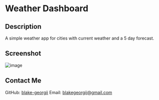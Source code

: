# Weather Dashboard

## Description
A simple weather app for cities with current weather and a 5 day forecast.

## Screenshot
![image](https://user-images.githubusercontent.com/92621993/157854198-a3c818fc-3e00-4869-afa1-945e32c722ce.png)

## Contact Me
GitHub: [blake-georgii](https://github.com/blake-georgii)
Email: [blakegeorgii@gmail.com](mailto:blakegeorgii@gmail.com)
